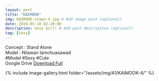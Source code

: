 ```yaml
---
layout: post
title: "KAIMOOK"
img: KAIMOOK-xtapo-4.jpg # Add image post (optional)
date: 2019-05-10 02:20:00
description: Sexy Girl! # Add post description (optional)
tag: [sexy]
---
```

Concept : Stand Alone  
Model : Nilawan Iamchuasawad  
#Model #Sexy #Cute  
Google Drive [Download Full](http://gestyy.com/e0GnWQ)  

{% include image-gallery.html folder="/assets/img/A1/KAIMOOK-4/" %}
